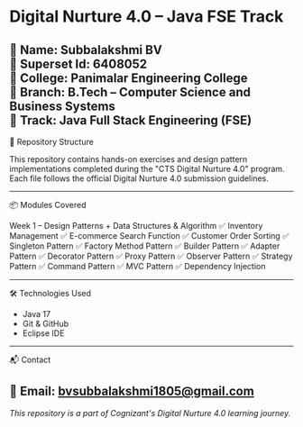 # Digital Nurture 4.0 – Java FSE Track

📌 Name: Subbalakshmi BV  
📌 Superset Id: 6408052  
📌 College: Panimalar Engineering College  
📌 Branch: B.Tech – Computer Science and Business Systems  
📌 Track: Java Full Stack Engineering (FSE)
---

📁 Repository Structure

This repository contains hands-on exercises and design pattern implementations completed during the "CTS Digital Nurture 4.0" program. Each file follows the official Digital Nurture 4.0 submission guidelines.

---

📦 Modules Covered

Week 1 –  Design Patterns + Data Structures & Algorithm
✅ Inventory Management 
✅ E-commerce Search Function 
✅ Customer Order Sorting
✅ Singleton Pattern
✅ Factory Method Pattern
✅ Builder Pattern
✅ Adapter Pattern
✅ Decorator Pattern
✅ Proxy Pattern
✅ Observer Pattern
✅ Strategy Pattern
✅ Command Pattern
✅ MVC Pattern
✅ Dependency Injection

---

🛠️ Technologies Used

- Java 17
- Git & GitHub
- Eclipse IDE
---

📬 Contact

📧 Email: bvsubbalakshmi1805@gmail.com
---

_This repository is a part of Cognizant's Digital Nurture 4.0 learning journey._
